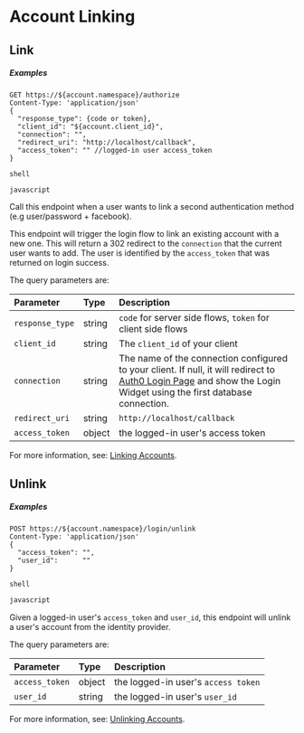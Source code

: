 # Account Linking

## Link

<h5 class="code-snippet-title">Examples</h5>

```http
GET https://${account.namespace}/authorize
Content-Type: 'application/json'
{
  "response_type": {code or token},
  "client_id": "${account.client_id}",
  "connection": "",
  "redirect_uri": "http://localhost/callback",
  "access_token": "" //logged-in user access_token
}
```

```shell
shell
```

```javascript
javascript
```

Call this endpoint when a user wants to link a second authentication method (e.g user/password + facebook).

This endpoint will trigger the login flow to link an existing account with a new one. This will return a 302 redirect to the `connection` that the current user wants to add. The user is identified by the `access_token` that was returned on login success.

The query parameters are:

| Parameter        | Type       | Description |
|:-----------------|:-----------|:------------|
| `response_type`  | string     | `code` for server side flows, `token` for client side flows |
| `client_id`      | string     | The `client_id` of your client |
| `connection`     | string     | The name of the connection configured to your client. If null, it will redirect to [Auth0 Login Page](https://auth0.com/#/login_page) and show the Login Widget using the first database connection. |
| `redirect_uri`   | string     | `http://localhost/callback` |
| `access_token`   | object     | the logged-in user's access token |

For more information, see: [Linking Accounts](/link-accounts).

## Unlink

<h5 class="code-snippet-title">Examples</h5>

```http
POST https://${account.namespace}/login/unlink
Content-Type: 'application/json'
{
  "access_token": "",
  "user_id":      ""
}
```

```shell
shell
```

```javascript
javascript
```

Given a logged-in user's `access_token` and `user_id`, this endpoint will unlink a user's account from the identity provider.

The query parameters are:

| Parameter        | Type       | Description |
|:-----------------|:-----------|:------------|
| `access_token`   | object     | the logged-in user's `access token` |
| `user_id`        | string     | the logged-in user's `user_id` |

For more information, see: [Unlinking Accounts](/link-accounts/auth-api#unlinking-accounts).
